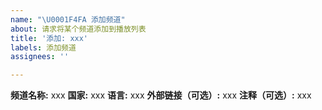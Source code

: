 ```yaml
---
name: "\U0001F4FA 添加频道"
about: 请求将某个频道添加到播放列表
title: '添加: xxx'
labels: 添加频道
assignees: ''

---
```


<!-- 请填写此问题模板中的信息，以便我们能够有效地处理您的请求 -->

<!-- 重要提示：一个问题可能只包含一个频道的添加请求，否则它将被关闭 -->

**频道名称:** xxx
**国家:** xxx
**语言:** xxx
**外部链接（可选）:** xxx
**注释（可选）:** xxx
